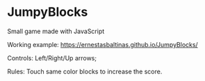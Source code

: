 # JumpyBlocks
Small game made with JavaScript

Working example:
https://ernestasbaltinas.github.io/JumpyBlocks/

Controls:
Left/Right/Up arrows;

Rules:
Touch same color blocks to increase the score.
